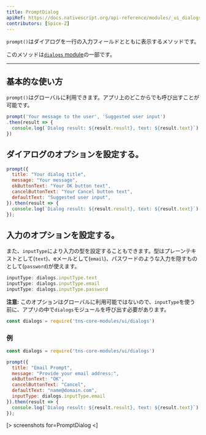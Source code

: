 ```yaml
---
title: PromptDialog
apiRef: https://docs.nativescript.org/api-reference/modules/_ui_dialogs_#prompt
contributors: [Spice-Z]
---
```


`prompt()`はダイアログを一行の入力フィールドとともに表示するメソッドです。

このメソッドは[`dialogs` module](https://docs.nativescript.org/api-reference/modules/_ui_dialogs_)の一部です。

---

## 基本的な使い方

`prompt()`はグローバルに利用できます。アプリ上のどこからでも呼び出すことが可能です。

```JavaScript
prompt('Your message to the user', 'Suggested user input')
.then(result => {
  console.log(`Dialog result: ${result.result}, text: ${result.text}`)
})
```

## ダイアログのオプションを設定する。

```JavaScript
prompt({
  title: "Your dialog title",
  message: "Your message",
  okButtonText: "Your OK button text",
  cancelButtonText: "Your Cancel button text",
  defaultText: "Suggested user input",
}).then(result => {
  console.log(`Dialog result: ${result.result}, text: ${result.text}`)
});
```

## 入力のオプションを設定する。

また、`inputType`により入力の型を設定することもできます。型はプレーンテキストとして(`text`)、eメールとして(`email`)、パスワードのような入力を隠すものとして(`password`)が使えます。

```JavaScript
inputType: dialogs.inputType.text
inputType: dialogs.inputType.email
inputType: dialogs.inputType.password
```

**注意:** このオプションはグローバルに利用可能ではないので、`inputType`を使う前に、アプリの中で`dialogs`モジュールを呼び出す必要があります。

```JavaScript
const dialogs = require('tns-core-modules/ui/dialogs')
```

### 例

```JavaScript
const dialogs = require('tns-core-modules/ui/dialogs')

prompt({
  title: "Email Prompt",
  message: "Provide your email address:",
  okButtonText: "OK",
  cancelButtonText: "Cancel",
  defaultText: "name@domain.com",
  inputType: dialogs.inputType.email
}).then(result => {
  console.log(`Dialog result: ${result.result}, text: ${result.text}`)
});
```

[> screenshots for=PromptDialog <]
